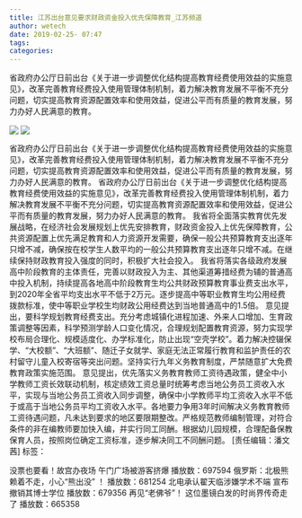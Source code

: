 ```yaml
---
title: 江苏出台意见要求财政资金投入优先保障教育_江苏频道
author: wetech
date: 2019-02-25- 07:47
tags: 
categories: 
---
```

省政府办公厅日前出台《关于进一步调整优化结构提高教育经费使用效益的实施意见》，改革完善教育经费投入使用管理体制机制，着力解决教育发展不平衡不充分问题，切实提高教育资源配置效率和使用效益，促进公平而有质量的教育发展，努力办好人民满意的教育。
<!-- more -->
                
<img align="center" border="0" src="http://p3.ifengimg.com/a/2019_09/75af6a71b68a0ec_size57_w500_h299.jpg" />
                
<img align="center" border="0" src="http://p2.ifengimg.com/a/2016/0810/204c433878d5cf9size1_w16_h16.png" />
                
            
省政府办公厅日前出台《关于进一步调整优化结构提高教育经费使用效益的实施意见》，改革完善教育经费投入使用管理体制机制，着力解决教育发展不平衡不充分问题，切实提高教育资源配置效率和使用效益，促进公平而有质量的教育发展，努力办好人民满意的教育。
省政府办公厅日前出台《关于进一步调整优化结构提高教育经费使用效益的实施意见》，改革完善教育经费投入使用管理体制机制，着力解决教育发展不平衡不充分问题，切实提高教育资源配置效率和使用效益，促进公平而有质量的教育发展，努力办好人民满意的教育。
我省将全面落实教育优先发展战略，在经济社会发展规划上优先安排教育，财政资金投入上优先保障教育，公共资源配置上优先满足教育和人力资源开发需要，确保一般公共预算教育支出逐年只增不减，确保按在校学生人数平均的一般公共预算教育支出逐年只增不减。在继续保持财政教育投入强度的同时，积极扩大社会投入。
我省将落实各级政府发展高中阶段教育的主体责任，完善以财政投入为主、其他渠道筹措经费为辅的普通高中投入机制，持续提高各地高中阶段教育生均公共财政预算教育事业费支出水平，到2020年全省平均支出水平不低于2万元。逐步提高中等职业教育生均公用经费拨款标准，使中等职业学校生均财政公用经费达到当地普通高中的1.5倍。
意见提出，要科学规划教育经费支出。充分考虑城镇化进程加速、外来人口增加、生育政策调整等因素，科学预测学龄人口变化情况，合理规划配置教育资源，努力实现学校布局合理化、规模适度化、办学标准化，防止出现“空壳学校”。着力解决控辍保学、“大校额”、“大班额”、随迁子女就学、家庭无法正常履行教育和监护责任的农村留守儿童入校寄宿等突出问题。坚持实行九年义务教育制度，严禁随意扩大免费教育政策实施范围。
意见提出，优先落实义务教育教师工资待遇政策，健全中小学教师工资长效联动机制，核定绩效工资总量时统筹考虑当地公务员工资收入水平，实现与当地公务员工资收入同步调整，确保中小学教师平均工资收入水平不低于或高于当地公务员平均工资收入水平。各地要力争用3年时间解决义务教育教师工资待遇问题，凡未达到要求的地区要限期整改。严格规范教师编制管理，对符合条件的非在编教师要加快入编，并实行同工同酬。根据幼儿园规模，合理配备保教保育人员，按照岗位确定工资标准，逐步解决同工不同酬问题。
[责任编辑：潘文茜]
标签：
 
 
 
 
 
             
没票也要看！故宫办夜场 午门广场被游客挤爆
播放数：697594
俄罗斯：北极熊赖着不走，小心“熊出没” ！
播放数：681254
北电承认翟天临涉嫌学术不端 宣布撤销其博士学位
播放数：679356
再见“老佛爷”！ 这位墨镜白发的时尚界传奇走了
播放数：665358
